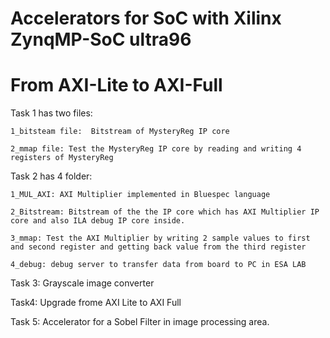 # Accelerators for SoC with Xilinx ZynqMP-SoC ultra96
# From AXI-Lite to AXI-Full


Task 1 has two files: 
    
    1_bitsteam file:  Bitstream of MysteryReg IP core
    
    2_mmap file: Test the MysteryReg IP core by reading and writing 4 registers of MysteryReg


Task 2 has 4 folder:

    1_MUL_AXI: AXI Multiplier implemented in Bluespec language
    
    2_Bitstream: Bitstream of the the IP core which has AXI Multiplier IP core and also ILA debug IP core inside.
    
    3_mmap: Test the AXI Multiplier by writing 2 sample values to first and second register and getting back value from the third register
    
    4_debug: debug server to transfer data from board to PC in ESA LAB

Task 3: Grayscale image converter  <br />

Task4: Upgrade frome AXI Lite to AXI Full   <br />
    
Task 5: Accelerator for a Sobel Filter in image processing area. <br />
